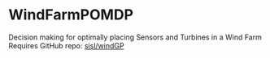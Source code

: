 # WindFarmPOMDP
Decision making for optimally placing Sensors and Turbines in a Wind Farm\
Requires GitHub repo: [sisl/windGP](https://github.com/sisl/windGP)
